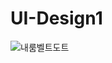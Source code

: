 # UI-Design1

![내룸벨트도트](https://user-images.githubusercontent.com/126757383/225400631-8754c21e-40b5-4f5c-bdbf-a03826b3391b.png)